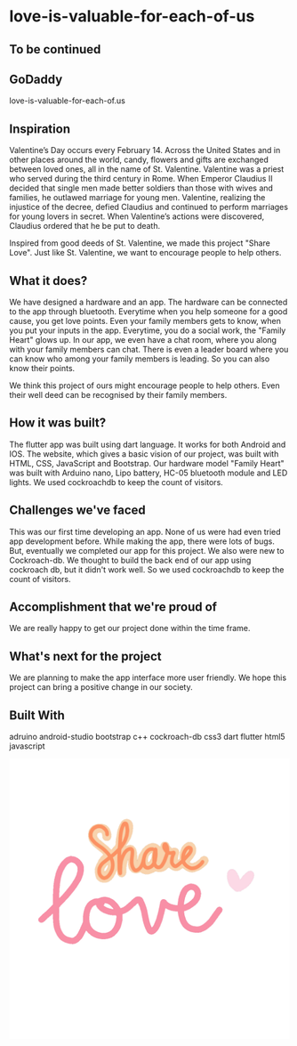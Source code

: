 # love-is-valuable-for-each-of-us
## To be continued
## GoDaddy
love-is-valuable-for-each-of.us

## Inspiration
Valentine’s Day occurs every February 14. Across the United States and in other places around the world, candy, flowers and gifts are exchanged between loved ones, all in the name of St. Valentine. Valentine was a priest who served during the third century in Rome. When Emperor Claudius II decided that single men made better soldiers than those with wives and families, he outlawed marriage for young men. Valentine, realizing the injustice of the decree, defied Claudius and continued to perform marriages for young lovers in secret. When Valentine’s actions were discovered, Claudius ordered that he be put to death.

Inspired from good deeds of St. Valentine, we made this project "Share Love". Just like St. Valentine, we want to encourage people to help others.

## What it does?
We have designed a hardware and an app. The hardware can be connected to the app through bluetooth. Everytime when you help someone for a good cause, you get love points. Even your family members gets to know, when you put your inputs in the app. Everytime, you do a social work, the "Family Heart" glows up. In our app, we even have a chat room, where you along with your family members can chat. There is even a leader board where you can know who among your family members is leading. So you can also know their points.

We think this project of ours might encourage people to help others. Even their well deed can be recognised by their family members.

## How it was built?
The flutter app was built using dart language. It works for both Android and IOS. The website, which gives a basic vision of our project, was built with HTML, CSS, JavaScript and Bootstrap. Our hardware model "Family Heart" was built with Arduino nano, Lipo battery, HC-05 bluetooth module and LED lights. We used cockroachdb to keep the count of visitors.

## Challenges we've faced
This was our first time developing an app. None of us were had even tried app development before. While making the app, there were lots of bugs. But, eventually we completed our app for this project. We also were new to Cockroach-db. We thought to build the back end of our app using cockroach db, but it didn't work well. So we used cockroachdb to keep the count of visitors.

## Accomplishment that we're proud of
We are really happy to get our project done within the time frame.

## What's next for the project
We are planning to make the app interface more user friendly. We hope this project can bring a positive change in our society.

## Built With
adruino
android-studio
bootstrap
c++
cockroach-db
css3
dart
flutter
html5
javascript


![love-is-valuable-for-each-of.us](https://github.com/Sushreesatarupa/love-is-valuable-for-each-of-us/blob/main/source.gif)

